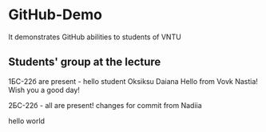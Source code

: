 # GitHub-Demo
It demonstrates GitHub abilities to students of VNTU

## Students' group at the lecture
1БС-22б are present - hello
student Oksiksu
Daiana
Hello from Vovk Nastia! Wish you a good day!

2БС-22б - all are present!
changes for commit from Nadiia



hello world
